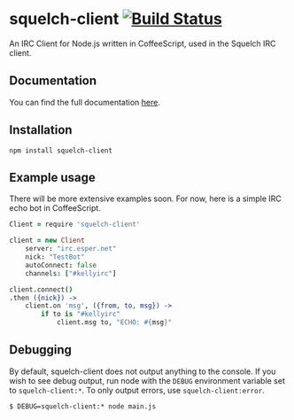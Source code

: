 # squelch-client [![Build Status](https://travis-ci.org/squelch-irc/squelch-client.svg?branch=master)](https://travis-ci.org/squelch-irc/squelch-client)


An IRC Client for Node.js written in CoffeeScript, used in the Squelch IRC client.

## Documentation

You can find the full documentation [here](https://github.com/squelch-irc/squelch-client/wiki/Client).

## Installation

`npm install squelch-client`

## Example usage

There will be more extensive examples soon. For now, here is a simple IRC echo bot in CoffeeScript.

```coffeescript
Client = require 'squelch-client'

client = new Client
	server: "irc.esper.net"
	nick: "TestBot"
	autoConnect: false
	channels: ["#kellyirc"]

client.connect()
.then ({nick}) ->
	client.on 'msg', ({from, to, msg}) ->
		if to is "#kellyirc"
			client.msg to, "ECHO: #{msg}"
```

## Debugging

By default, squelch-client does not output anything to the console. If you wish to see debug output, run node with the `DEBUG` environment variable set to `squelch-client:*`. To only output errors, use `squelch-client:error`.

`$ DEBUG=squelch-client:* node main.js`